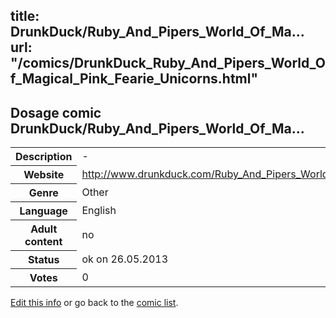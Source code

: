 title: DrunkDuck/Ruby_And_Pipers_World_Of_Ma...
url: "/comics/DrunkDuck_Ruby_And_Pipers_World_Of_Magical_Pink_Fearie_Unicorns.html"
---
Dosage comic DrunkDuck/Ruby_And_Pipers_World_Of_Ma...
-----------------------------------------

<p id="msg"></p>
<script type="text/javascript">
if (window.location.search === '?edit_info_mail=sent_ok') {
  var elem = document.getElementById("msg");
  elem.innerHTML = 'Edited information sucessfully sent for review, which is usually done daily. Thanks!';
  elem.className = 'ok';
}
</script>
<table class="comicinfo">
<tr>
<th>Description</th><td>-</td>
</tr>
<tr>
<th>Website</th><td><a href="http://www.drunkduck.com/Ruby_And_Pipers_World_Of_Magical_Pink_Fearie_Unicorns/">http://www.drunkduck.com/Ruby_And_Pipers_World_Of_Magical_Pink_Fearie_Unicorns/</a></td>
</tr>
<tr>
<th>Genre</th><td>Other</td>
</tr>
<tr>
<th>Language</th><td>English</td>
</tr>
<tr>
<th>Adult content</th><td>no</td>
</tr>
<tr>
<th>Status</th><td>ok on 26.05.2013</td>
</tr>
<tr>
<th>Votes</th><td>0</td>
</tr>
</table>

[Edit this info](DrunkDuck_Ruby_And_Pipers_World_Of_Magical_Pink_Fearie_Unicorns_edit.html) or go back to the [comic list](../comic-index.html).

